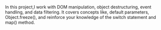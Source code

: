 In this project,I work with DOM manipulation, object destructuring, event handling, and data filtering.
It covers concepts like, default parameters, Object.freeze(), and reinforce your knowledge of the switch statement and map() method.
